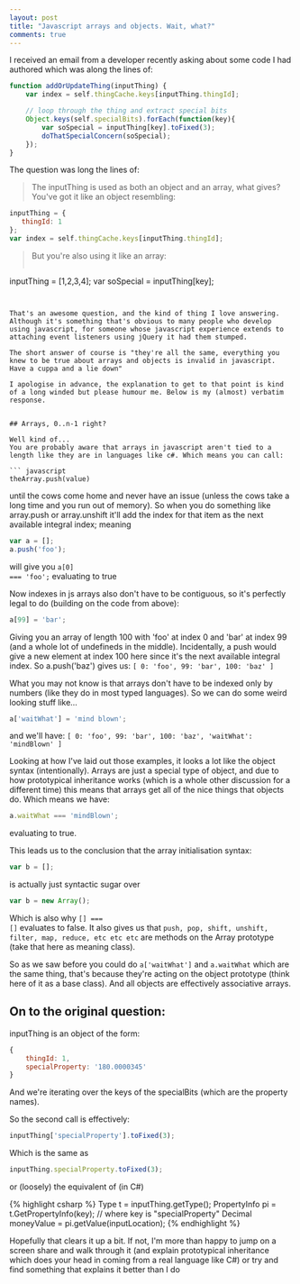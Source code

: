 ```yaml
---
layout: post
title: "Javascript arrays and objects. Wait, what?"
comments: true
---
```


I received an email from a developer recently asking about some code I had authored which was along the lines of:

``` js 
function addOrUpdateThing(inputThing) {
    var index = self.thingCache.keys[inputThing.thingId];

    // loop through the thing and extract special bits
    Object.keys(self.specialBits).forEach(function(key){
        var soSpecial = inputThing[key].toFixed(3);
        doThatSpecialConcern(soSpecial);
    });
}
```

The question was long the lines of:
> The inputThing is used as both an object and an array, what gives?
> You've got it like an object resembling: 
> 
``` js
inputThing = {
   thingId: 1
};
var index = self.thingCache.keys[inputThing.thingId];
```
> But you're also using it like an array:
> 
> ``` js
inputThing = [1,2,3,4];
var soSpecial = inputThing[key];
```


That's an awesome question, and the kind of thing I love answering. Although it's something that's obvious to many people who develop using javascript, for someone whose javascript experience extends to attaching event listeners using jQuery it had them stumped.

The short answer of course is "they're all the same, everything you knew to be true about arrays and objects is invalid in javascript. Have a cuppa and a lie down"

I apologise in advance, the explanation to get to that point is kind of a long winded but please humour me. Below is my (almost) verbatim response.


## Arrays, 0..n-1 right?

Well kind of... 
You are probably aware that arrays in javascript aren't tied to a length like they are in languages like c#. Which means you can call:

``` javascript 
theArray.push(value)
```

until the cows come home and never have an issue (unless the cows take a long time and you run out of memory). So when you do something like array.push or array.unshift it'll add the index for that item as the next available integral index; meaning 

``` js
var a = [];
a.push('foo'); 
```
will give you <span class='highlight'><code class='language-js'><span class='nx'>a</span>[<span class='mi'>0</span>] === <span class='s1'>'foo'</span>;</code></span> evaluating to true

Now indexes in js arrays also don't have to be contiguous, so it's perfectly legal to do (building on the code from above):

``` js
a[99] = 'bar';
```

Giving you an array of length 100 with 'foo' at index 0 and 'bar' at index 99 (and a whole lot of undefineds in the middle).
Incidentally, a push would give a new element at index 100 here since it's the next available integral index.
So a.push('baz') gives us: `[ 0: 'foo', 99: 'bar', 100: 'baz' ]`

What you may not know is that arrays don't have to be indexed only by numbers (like they do in most typed languages). So we can do some weird looking stuff like…

``` js
a['waitWhat'] = 'mind blown';
```
and we'll have: `[ 0: 'foo', 99: 'bar', 100: 'baz', 'waitWhat': 'mindBlown' ]`

Looking at how I've laid out those examples, it looks a lot like the object syntax (intentionally). Arrays are just a special type of object, and due to how prototypical inheritance works (which is a whole other discussion for a different time) this means that arrays get all of the nice things that objects do. Which means we have:

``` js
a.waitWhat === 'mindBlown'; 
```
evaluating to true.

This leads us to the conclusion that the array initialisation syntax:

``` js
var b = []; 
```

is actually just syntactic sugar over

``` js
var b = new Array(); 
```

Which is also why <span class='highlight'><code class='language-js'>[] === []</code></span> evaluates to false. It also gives us that `push, pop, shift, unshift, filter, map, reduce, etc etc etc` are methods on the Array prototype (take that here as meaning class).

So as we saw before you could do `a['waitWhat']` and `a.waitWhat` which are the same thing, that's because they're acting on the object prototype (think here of it as a base class). And all objects are effectively associative arrays. 

## On to the original question:

inputThing is an object of the form:

``` js
{
    thingId: 1,
    specialProperty: '180.0000345'
}
```

And we're iterating over the keys of the specialBits (which are the property names).

So the second call is effectively:

``` js
inputThing['specialProperty'].toFixed(3);
```

Which is the same as

``` js
inputThing.specialProperty.toFixed(3);
```

or (loosely) the equivalent of (in C#)

{% highlight csharp %}
Type t = inputThing.getType();
PropertyInfo pi = t.GetPropertyInfo(key); // where key is "specialProperty"
Decimal moneyValue = pi.getValue(inputLocation);
{% endhighlight %}

Hopefully that clears it up a bit. If not, I'm more than happy to jump on a screen share and walk through it (and explain prototypical inheritance which does your head in coming from a real language like C#) or try and find something that explains it better than I do
